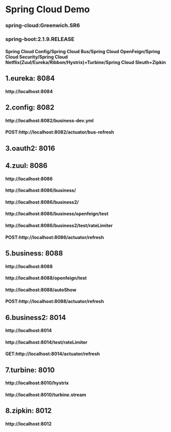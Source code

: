 # Spring Cloud Demo
### spring-cloud:Greenwich.SR6
### spring-boot:2.1.9.RELEASE
#### Spring Cloud Config/Spring Cloud Bus/Spring Cloud OpenFeign/Spring Cloud Security/Spring Cloud Netflix(Zuul/Eureka/Ribbon/Hystrix)+Turbine/Spring Cloud Sleuth+Zipkin

## 1.eureka:      8084
#### http://localhost:8084

## 2.config:      8082
#### http://localhost:8082/business-dev.yml
#### POST:http://localhost:8082/actuator/bus-refresh

## 3.oauth2:      8016   

## 4.zuul:     8086
#### http://localhost:8086
#### http://localhost:8086/business/
#### http://localhost:8086/business2/
#### http://localhost:8086/business/openfeign/test
#### http://localhost:8086/business2/test/rateLimiter
#### POST:http://localhost:8086/actuator/refresh

## 5.business:    8088
#### http://localhost:8088
#### http://localhost:8088/openfeign/test
#### http://localhost:8088/autoShow
#### POST:http://localhost:8088/actuator/refresh

## 6.business2:   8014
#### http://localhost:8014
#### http://localhost:8014/test/rateLimiter
#### GET:http://localhost:8014/actuator/refresh

## 7.turbine:     8010
#### http://localhost:8010/hystrix
#### http://localhost:8010/turbine.stream

## 8.zipkin:         8012
#### http://localhost:8012
